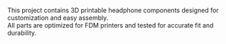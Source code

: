 This project contains 3D printable headphone components designed for customization and easy assembly.  
All parts are optimized for FDM printers and tested for accurate fit and durability.
